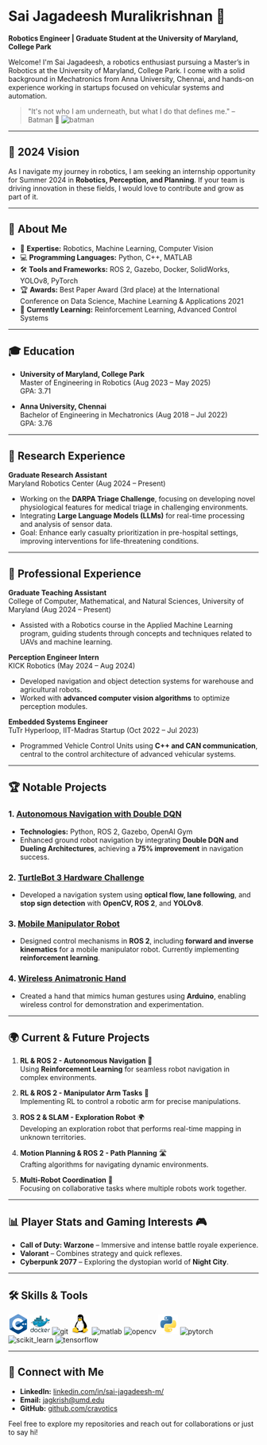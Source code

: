 # Sai Jagadeesh Muralikrishnan 🚀
**Robotics Engineer | Graduate Student at the University of Maryland, College Park**

Welcome! I'm Sai Jagadeesh, a robotics enthusiast pursuing a Master’s in Robotics at the University of Maryland, College Park. I come with a solid background in Mechatronics from Anna University, Chennai, and hands-on experience working in startups focused on vehicular systems and automation.

> "It's not who I am underneath, but what I do that defines me." – Batman 🦇
![batman](https://github.com/cravotics/personal_repo/assets/90138418/c0df7d81-c9e6-421c-9c76-166ba113513c)
---

## 🌟 2024 Vision
As I navigate my journey in robotics, I am seeking an internship opportunity for Summer 2024 in **Robotics, Perception, and Planning**. If your team is driving innovation in these fields, I would love to contribute and grow as part of it.

---

## 🚀 About Me
- 🤖 **Expertise:** Robotics, Machine Learning, Computer Vision
- 💻 **Programming Languages:** Python, C++, MATLAB
- 🛠️ **Tools and Frameworks:** ROS 2, Gazebo, Docker, SolidWorks, YOLOv8, PyTorch
- 🏆 **Awards:** Best Paper Award (3rd place) at the International Conference on Data Science, Machine Learning & Applications 2021
- 🌱 **Currently Learning:** Reinforcement Learning, Advanced Control Systems

---

## 🎓 Education
- **University of Maryland, College Park**  
  Master of Engineering in Robotics (Aug 2023 – May 2025)  
  GPA: 3.71

- **Anna University, Chennai**  
  Bachelor of Engineering in Mechatronics (Aug 2018 – Jul 2022)  
  GPA: 3.76

---

## 🔬 Research Experience
**Graduate Research Assistant**  
Maryland Robotics Center (Aug 2024 – Present)  
- Working on the **DARPA Triage Challenge**, focusing on developing novel physiological features for medical triage in challenging environments.
- Integrating **Large Language Models (LLMs)** for real-time processing and analysis of sensor data.
- Goal: Enhance early casualty prioritization in pre-hospital settings, improving interventions for life-threatening conditions.

---

## 💼 Professional Experience
**Graduate Teaching Assistant**  
College of Computer, Mathematical, and Natural Sciences, University of Maryland (Aug 2024 – Present)  
- Assisted with a Robotics course in the Applied Machine Learning program, guiding students through concepts and techniques related to UAVs and machine learning.

**Perception Engineer Intern**  
KICK Robotics (May 2024 – Aug 2024)  
- Developed navigation and object detection systems for warehouse and agricultural robots.
- Worked with **advanced computer vision algorithms** to optimize perception modules.

**Embedded Systems Engineer**  
TuTr Hyperloop, IIT-Madras Startup (Oct 2022 – Jul 2023)  
- Programmed Vehicle Control Units using **C++ and CAN communication**, central to the control architecture of advanced vehicular systems.

---

## 🏆 Notable Projects
### 1. **[Autonomous Navigation with Double DQN](Projects/Autonomous_Navigation.md)**
   - **Technologies:** Python, ROS 2, Gazebo, OpenAI Gym
   - Enhanced ground robot navigation by integrating **Double DQN and Dueling Architectures**, achieving a **75% improvement** in navigation success.

### 2. **[TurtleBot 3 Hardware Challenge](Projects/TurtleBot_Challenge.md)**
   - Developed a navigation system using **optical flow, lane following**, and **stop sign detection** with **OpenCV, ROS 2**, and **YOLOv8**.

### 3. **[Mobile Manipulator Robot](Projects/Mobile_Manipulator.md)**
   - Designed control mechanisms in **ROS 2**, including **forward and inverse kinematics** for a mobile manipulator robot. Currently implementing **reinforcement learning**.

### 4. **[Wireless Animatronic Hand](Projects/Wireless_Hand.md)**
   - Created a hand that mimics human gestures using **Arduino**, enabling wireless control for demonstration and experimentation.

---

## 🌍 Current & Future Projects
1. **RL & ROS 2 - Autonomous Navigation** 🧭  
   Using **Reinforcement Learning** for seamless robot navigation in complex environments.

2. **RL & ROS 2 - Manipulator Arm Tasks** 🤖  
   Implementing RL to control a robotic arm for precise manipulations.

3. **ROS 2 & SLAM - Exploration Robot** 🌍  
   Developing an exploration robot that performs real-time mapping in unknown territories.

4. **Motion Planning & ROS 2 - Path Planning** 🛣️  
   Crafting algorithms for navigating dynamic environments.

5. **Multi-Robot Coordination** 🤝  
   Focusing on collaborative tasks where multiple robots work together.

---

## 📊 Player Stats and Gaming Interests 🎮
- **Call of Duty: Warzone** – Immersive and intense battle royale experience.
- **Valorant** – Combines strategy and quick reflexes.
- **Cyberpunk 2077** – Exploring the dystopian world of **Night City**.

---

## 🛠️ Skills & Tools
<p align="left">
  <img src="https://raw.githubusercontent.com/devicons/devicon/master/icons/cplusplus/cplusplus-original.svg" alt="cplusplus" width="40" height="40"/> 
  <img src="https://raw.githubusercontent.com/devicons/devicon/master/icons/docker/docker-original-wordmark.svg" alt="docker" width="40" height="40"/>
  <img src="https://www.vectorlogo.zone/logos/git-scm/git-scm-icon.svg" alt="git" width="40" height="40"/> 
  <img src="https://raw.githubusercontent.com/devicons/devicon/master/icons/linux/linux-original.svg" alt="linux" width="40" height="40"/> 
  <img src="https://upload.wikimedia.org/wikipedia/commons/2/21/Matlab_Logo.png" alt="matlab" width="40" height="40"/> 
  <img src="https://www.vectorlogo.zone/logos/opencv/opencv-icon.svg" alt="opencv" width="40" height="40"/> 
  <img src="https://raw.githubusercontent.com/devicons/devicon/master/icons/python/python-original.svg" alt="python" width="40" height="40"/> 
  <img src="https://www.vectorlogo.zone/logos/pytorch/pytorch-icon.svg" alt="pytorch" width="40" height="40"/> 
  <img src="https://upload.wikimedia.org/wikipedia/commons/0/05/Scikit_learn_logo_small.svg" alt="scikit_learn" width="40" height="40"/> 
  <img src="https://www.vectorlogo.zone/logos/tensorflow/tensorflow-icon.svg" alt="tensorflow" width="40" height="40"/> 
</p>

---

## 🤝 Connect with Me
- **LinkedIn:** [linkedin.com/in/sai-jagadeesh-m/](https://linkedin.com/in/sai-jagadeesh-m/)
- **Email:** [jagkrish@umd.edu](mailto:jagkrish@umd.edu)
- **GitHub:** [github.com/cravotics](https://github.com/cravotics)

Feel free to explore my repositories and reach out for collaborations or just to say hi!
